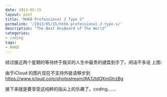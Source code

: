 ```yaml
---
date: 2013-05-15
layout: post
title: "HHKB Professional 2 Type S"
permalink: '/2013/05/15/hhkb-professional-2-type-s/'
description: "The Best KeyBoard of The World"
categories:
- coding
tags:
- HHKB
---
```


经过接近两个星期的等待终于我买的人生中最贵的键盘到手了。闲话不多说 上图:  

由于iCloud 的图片现在不支持外链请移步到<https://www.icloud.com/photostream/#A7JtdOXmGtrzBg>

接下来就是要享受这纯粹的指尖上的乐趣了。coding…….
